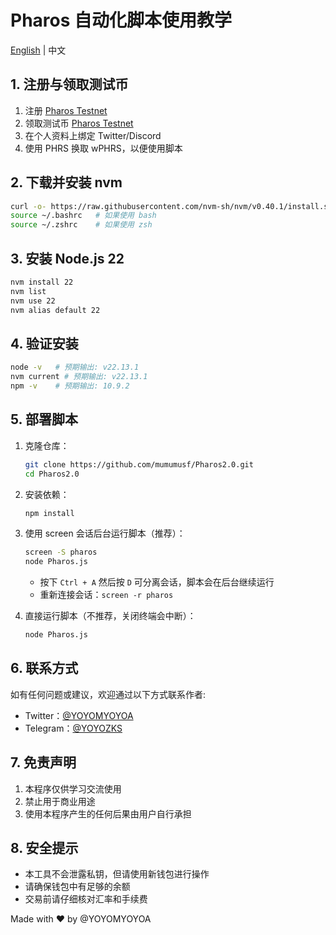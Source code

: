 # Pharos 自动化脚本使用教学

[English](README_EN.md) | 中文

## 1. 注册与领取测试币

1. 注册 [Pharos Testnet](https://testnet.pharosnetwork.xyz/experience?inviteCode=esQH22vAFdYm5ZKj)
2. 领取测试币 [Pharos Testnet](https://testnet.pharosnetwork.xyz/)
3. 在个人资料上绑定 Twitter/Discord
4. 使用 PHRS 换取 wPHRS，以便使用脚本

## 2. 下载并安装 nvm

```bash
curl -o- https://raw.githubusercontent.com/nvm-sh/nvm/v0.40.1/install.sh | bash
source ~/.bashrc   # 如果使用 bash
source ~/.zshrc    # 如果使用 zsh
```

## 3. 安装 Node.js 22

```bash
nvm install 22
nvm list
nvm use 22
nvm alias default 22
```

## 4. 验证安装

```bash
node -v   # 预期输出: v22.13.1
nvm current # 预期输出: v22.13.1
npm -v    # 预期输出: 10.9.2
```

## 5. 部署脚本

1. 克隆仓库：
   ```bash
   git clone https://github.com/mumumusf/Pharos2.0.git
   cd Pharos2.0
   ```

2. 安装依赖：
   ```bash
   npm install
   ```

3. 使用 screen 会话后台运行脚本（推荐）：
   ```bash
   screen -S pharos
   node Pharos.js
   ```
   - 按下 `Ctrl + A` 然后按 `D` 可分离会话，脚本会在后台继续运行
   - 重新连接会话：`screen -r pharos`

4. 直接运行脚本（不推荐，关闭终端会中断）：
   ```bash
   node Pharos.js
   ```

## 6. 联系方式

如有任何问题或建议，欢迎通过以下方式联系作者:

- Twitter：[@YOYOMYOYOA](https://x.com/YOYOMYOYOA)
- Telegram：[@YOYOZKS](https://t.me/YOYOZKS)

## 7. 免责声明

1. 本程序仅供学习交流使用
2. 禁止用于商业用途
3. 使用本程序产生的任何后果由用户自行承担

## 8. 安全提示

- 本工具不会泄露私钥，但请使用新钱包进行操作
- 请确保钱包中有足够的余额
- 交易前请仔细核对汇率和手续费

Made with ❤️ by @YOYOMYOYOA 